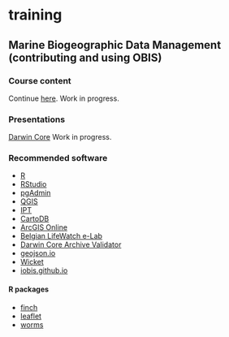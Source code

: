 # training

## Marine Biogeographic Data Management<br/>(contributing and using OBIS)
### Course content

Continue [here](https://github.com/iobis/training/wiki). Work in progress.

### Presentations

[Darwin Core](http://iobis.github.io/presentation/darwincore/) Work in progress.

### Recommended software 

- [R](https://www.r-project.org/)
- [RStudio](https://www.rstudio.com/)
- [pgAdmin](http://www.pgadmin.org/)
- [QGIS](http://www.qgis.org/)
- [IPT](http://www.gbif.org/ipt)
- [CartoDB](https://cartodb.com/)
- [ArcGIS Online](https://www.arcgis.com/home/)
- [Belgian LifeWatch e-Lab](http://www.lifewatch.be/en/e-lab)
- [Darwin Core Archive Validator](http://tools.gbif.org/dwca-validator/)
- [geojson.io](http://geojson.io/)
- [Wicket](http://arthur-e.github.io/Wicket/sandbox-gmaps3.html)
- [iobis.github.io](http://iobis.github.io/)

#### R packages

- [finch](https://github.com/ropensci/finch)
- [leaflet](https://rstudio.github.io/leaflet)
- [worms](https://github.com/pieterprovoost/worms)

